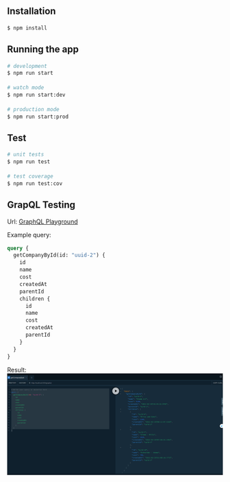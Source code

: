 ## Installation

```bash
$ npm install
```

## Running the app

```bash
# development
$ npm run start

# watch mode
$ npm run start:dev

# production mode
$ npm run start:prod
```

## Test

```bash
# unit tests
$ npm run test

# test coverage
$ npm run test:cov
```

## GrapQL Testing

Url: [GraphQL Playground](http://localhost:3000/graphql)

Example query:

```graphql
query {
  getCompanyById(id: "uuid-2") {
    id
    name
    cost
    createdAt
    parentId
    children {
      id
      name
      cost
      createdAt
      parentId
    }
  }
}
```

Result:
![result.png](example/images/result.png 'result.png')
